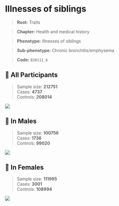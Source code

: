 # Illnesses of siblings
> **Root:** Traits  

> **Chapter:** Health and medical history  

> **Phenotype:** Illnesses of siblings  

> **Sub-phenotype:** Chronic bronchitis/emphysema  

> **Code:** `B20111_6`

## 🧪 All Participants  
> Sample size: **212751**  
> Cases: **4737**  
> Controls: **208014**
<img src="/Traits/Figures/ALL/B20111_6.png"/>
<CsvTable src="/Traits/Data/ALL/LG_B20111_6.csv" label="🔍 View full results" />

## 👨 In Males  
> Sample size: **100756**  
> Cases: **1736**  
> Controls: **99020**
<img src="/Traits/Figures/Male/B20111_6.png"/>
<CsvTable src="/Traits/Data/Male/LG_B20111_6.csv" label="🔍 View full results" />

## 👩 In Females  
> Sample size: **111995**  
> Cases: **3001**  
> Controls: **108994**
<img src="/Traits/Figures/Female/B20111_6.png"/>
<CsvTable src="/Traits/Data/Female/LG_B20111_6.csv" label="🔍 View full results" />
